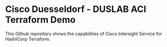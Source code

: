 # Cisco Duesseldorf - DUSLAB ACI Terraform Demo

This Github repository shows the capabilities of Cisco Intersight Service for HashiCorp Terraform.